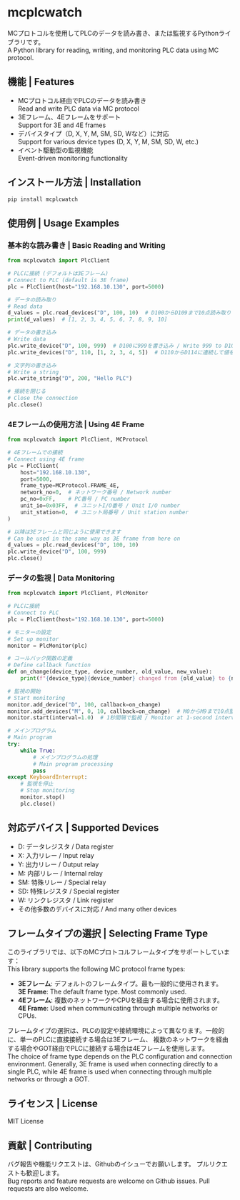 # mcplcwatch

MCプロトコルを使用してPLCのデータを読み書き、または監視するPythonライブラリです。    
A Python library for reading, writing, and monitoring PLC data using MC protocol.

## 機能 | Features

- MCプロトコル経由でPLCのデータを読み書き  
  Read and write PLC data via MC protocol
- 3Eフレーム、4Eフレームをサポート  
  Support for 3E and 4E frames
- デバイスタイプ（D, X, Y, M, SM, SD, Wなど）に対応  
  Support for various device types (D, X, Y, M, SM, SD, W, etc.)
- イベント駆動型の監視機能  
  Event-driven monitoring functionality

## インストール方法 | Installation

```bash
pip install mcplcwatch
```

## 使用例 | Usage Examples

### 基本的な読み書き | Basic Reading and Writing

```python
from mcplcwatch import PlcClient

# PLCに接続 (デフォルトは3Eフレーム)
# Connect to PLC (default is 3E frame)
plc = PlcClient(host="192.168.10.130", port=5000)

# データの読み取り
# Read data
d_values = plc.read_devices("D", 100, 10)  # D100からD109まで10点読み取り / Read 10 points from D100 to D109
print(d_values)  # [1, 2, 3, 4, 5, 6, 7, 8, 9, 10]

# データの書き込み
# Write data
plc.write_device("D", 100, 999)  # D100に999を書き込み / Write 999 to D100
plc.write_devices("D", 110, [1, 2, 3, 4, 5])  # D110からD114に連続して値を書き込み / Write values sequentially from D110 to D114

# 文字列の書き込み
# Write a string
plc.write_string("D", 200, "Hello PLC")

# 接続を閉じる
# Close the connection
plc.close()
```

### 4Eフレームの使用方法 | Using 4E Frame

```python
from mcplcwatch import PlcClient, MCProtocol

# 4Eフレームでの接続
# Connect using 4E frame
plc = PlcClient(
    host="192.168.10.130",
    port=5000,
    frame_type=MCProtocol.FRAME_4E,
    network_no=0,  # ネットワーク番号 / Network number
    pc_no=0xFF,    # PC番号 / PC number
    unit_io=0x03FF,  # ユニットI/O番号 / Unit I/O number
    unit_station=0,  # ユニット局番号 / Unit station number
)

# 以降は3Eフレームと同じように使用できます
# Can be used in the same way as 3E frame from here on
d_values = plc.read_devices("D", 100, 10)
plc.write_device("D", 100, 999)
plc.close()
```

### データの監視 | Data Monitoring

```python
from mcplcwatch import PlcClient, PlcMonitor

# PLCに接続
# Connect to PLC
plc = PlcClient(host="192.168.10.130", port=5000)

# モニターの設定
# Set up monitor
monitor = PlcMonitor(plc)

# コールバック関数の定義
# Define callback function
def on_change(device_type, device_number, old_value, new_value):
    print(f"{device_type}{device_number} changed from {old_value} to {new_value}")

# 監視の開始
# Start monitoring
monitor.add_device("D", 100, callback=on_change)
monitor.add_devices("M", 0, 10, callback=on_change)  # M0からM9まで10点監視 / Monitor 10 points from M0 to M9
monitor.start(interval=1.0)  # 1秒間隔で監視 / Monitor at 1-second intervals

# メインプログラム
# Main program
try:
    while True:
        # メインプログラムの処理
        # Main program processing
        pass
except KeyboardInterrupt:
    # 監視を停止
    # Stop monitoring
    monitor.stop()
    plc.close()
```

## 対応デバイス | Supported Devices

- D: データレジスタ / Data register
- X: 入力リレー / Input relay
- Y: 出力リレー / Output relay
- M: 内部リレー / Internal relay
- SM: 特殊リレー / Special relay
- SD: 特殊レジスタ / Special register
- W: リンクレジスタ / Link register
- その他多数のデバイスに対応 / And many other devices

## フレームタイプの選択 | Selecting Frame Type

このライブラリでは、以下のMCプロトコルフレームタイプをサポートしています：  
This library supports the following MC protocol frame types:

- **3Eフレーム**: デフォルトのフレームタイプ。最も一般的に使用されます。  
  **3E Frame**: The default frame type. Most commonly used.
- **4Eフレーム**: 複数のネットワークやCPUを経由する場合に使用されます。  
  **4E Frame**: Used when communicating through multiple networks or CPUs.

フレームタイプの選択は、PLCの設定や接続環境によって異なります。一般的に、単一のPLCに直接接続する場合は3Eフレーム、
複数のネットワークを経由する場合やGOT経由でPLCに接続する場合は4Eフレームを使用します。  
The choice of frame type depends on the PLC configuration and connection environment. Generally, 3E frame is used when connecting directly to a single PLC, while 4E frame is used when connecting through multiple networks or through a GOT.

## ライセンス | License

MIT License

## 貢献 | Contributing

バグ報告や機能リクエストは、Githubのイシューでお願いします。
プルリクエストも歓迎します。  
Bug reports and feature requests are welcome on Github issues.
Pull requests are also welcome. 